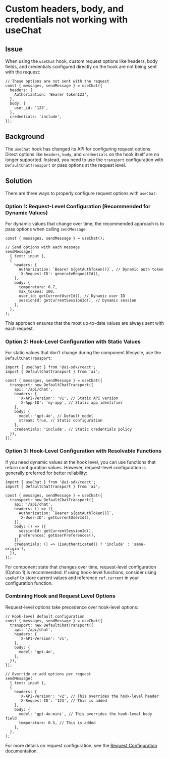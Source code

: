 # Custom headers, body, and credentials not working with useChat

## Issue

When using the `useChat` hook, custom request options like headers, body fields, and credentials configured directly on the hook are not being sent with the request:

```tsx
// These options are not sent with the request
const { messages, sendMessage } = useChat({
  headers: {
    Authorization: 'Bearer token123',
  },
  body: {
    user_id: '123',
  },
  credentials: 'include',
});
```

## Background

The `useChat` hook has changed its API for configuring request options. Direct options like `headers`, `body`, and `credentials` on the hook itself are no longer supported. Instead, you need to use the `transport` configuration with `DefaultChatTransport` or pass options at the request level.

## Solution

There are three ways to properly configure request options with `useChat`:

### Option 1: Request-Level Configuration (Recommended for Dynamic Values)

For dynamic values that change over time, the recommended approach is to pass options when calling `sendMessage`:

```tsx
const { messages, sendMessage } = useChat();

// Send options with each message
sendMessage(
  { text: input },
  {
    headers: {
      Authorization: `Bearer ${getAuthToken()}`, // Dynamic auth token
      'X-Request-ID': generateRequestId(),
    },
    body: {
      temperature: 0.7,
      max_tokens: 100,
      user_id: getCurrentUserId(), // Dynamic user ID
      sessionId: getCurrentSessionId(), // Dynamic session
    },
  },
);
```

This approach ensures that the most up-to-date values are always sent with each request.

### Option 2: Hook-Level Configuration with Static Values

For static values that don't change during the component lifecycle, use the `DefaultChatTransport`:

```tsx
import { useChat } from '@ai-sdk/react';
import { DefaultChatTransport } from 'ai';

const { messages, sendMessage } = useChat({
  transport: new DefaultChatTransport({
    api: '/api/chat',
    headers: {
      'X-API-Version': 'v1', // Static API version
      'X-App-ID': 'my-app', // Static app identifier
    },
    body: {
      model: 'gpt-4o', // Default model
      stream: true, // Static configuration
    },
    credentials: 'include', // Static credentials policy
  }),
});
```

### Option 3: Hook-Level Configuration with Resolvable Functions

If you need dynamic values at the hook level, you can use functions that return configuration values. However, request-level configuration is generally preferred for better reliability:

```tsx
import { useChat } from '@ai-sdk/react';
import { DefaultChatTransport } from 'ai';

const { messages, sendMessage } = useChat({
  transport: new DefaultChatTransport({
    api: '/api/chat',
    headers: () => ({
      Authorization: `Bearer ${getAuthToken()}`,
      'X-User-ID': getCurrentUserId(),
    }),
    body: () => ({
      sessionId: getCurrentSessionId(),
      preferences: getUserPreferences(),
    }),
    credentials: () => (isAuthenticated() ? 'include' : 'same-origin'),
  }),
});
```

For component state that changes over time, request-level configuration
(Option 1) is recommended. If using hook-level functions, consider using
`useRef` to store current values and reference `ref.current` in your
configuration function.

### Combining Hook and Request Level Options

Request-level options take precedence over hook-level options:

```tsx
// Hook-level default configuration
const { messages, sendMessage } = useChat({
  transport: new DefaultChatTransport({
    api: '/api/chat',
    headers: {
      'X-API-Version': 'v1',
    },
    body: {
      model: 'gpt-4o',
    },
  }),
});

// Override or add options per request
sendMessage(
  { text: input },
  {
    headers: {
      'X-API-Version': 'v2', // This overrides the hook-level header
      'X-Request-ID': '123', // This is added
    },
    body: {
      model: 'gpt-4o-mini', // This overrides the hook-level body field
      temperature: 0.5, // This is added
    },
  },
);
```

For more details on request configuration, see the [Request Configuration](../ai-sdk-ui/chatbot.md#request-configuration) documentation.
